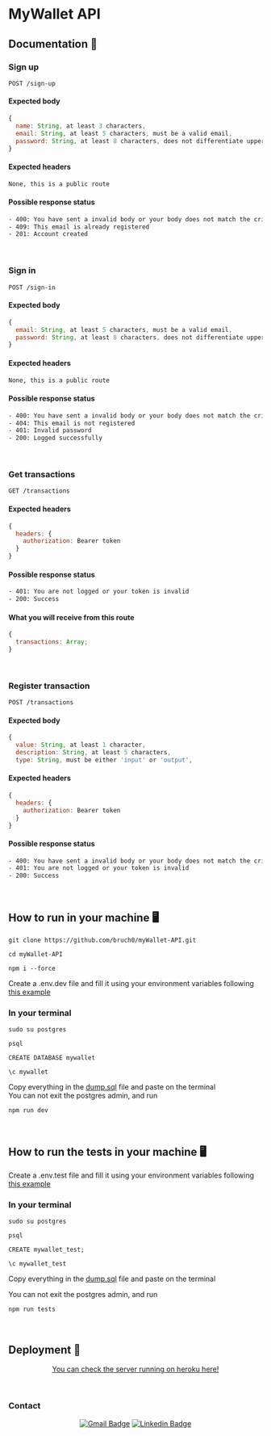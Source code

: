 # MyWallet API

## Documentation 🧾

### Sign up

```
POST /sign-up
```

#### Expected body

```jsx
{
  name: String, at least 3 characters,
  email: String, at least 5 characters, must be a valid email,
  password: String, at least 8 characters, does not differentiate upper and lower cases,
}
```

#### Expected headers

```bash
None, this is a public route
```

#### Possible response status

```bash
- 400: You have sent a invalid body or your body does not match the criteria,
- 409: This email is already registered
- 201: Account created
```

</br>

### Sign in

```
POST /sign-in
```

#### Expected body

```jsx
{
  email: String, at least 5 characters, must be a valid email,
  password: String, at least 8 characters, does not differentiate upper and lower cases,
}
```

#### Expected headers

```bash
None, this is a public route
```

#### Possible response status

```bash
- 400: You have sent a invalid body or your body does not match the criteria,
- 404: This email is not registered
- 401: Invalid password
- 200: Logged successfully
```

</br>

### Get transactions

```
GET /transactions
```

#### Expected headers

```jsx
{
  headers: {
    authorization: Bearer token
  }
}
```

#### Possible response status

```bash
- 401: You are not logged or your token is invalid
- 200: Success
```

#### What you will receive from this route

```jsx
{
  transactions: Array;
}
```

</br>

### Register transaction

```
POST /transactions
```

#### Expected body

```jsx
{
  value: String, at least 1 character,
  description: String, at least 5 characters,
  type: String, must be either 'input' or 'output',
```

#### Expected headers

```jsx
{
  headers: {
    authorization: Bearer token
  }
}
```

#### Possible response status

```bash
- 400: You have sent a invalid body or your body does not match the criteria,
- 401: You are not logged or your token is invalid
- 200: Success
```

</br>

## How to run in your machine 🖥️

```
git clone https://github.com/bruch0/myWallet-API.git
```

```
cd myWallet-API
```

```
npm i --force
```

Create a .env.dev file and fill it using your environment variables following <a href="https://github.com/bruch0/myWallet-API/blob/main/.env.example">this example</a>

### In your terminal

```
sudo su postgres
```

```
psql
```

```
CREATE DATABASE mywallet
```

```
\c mywallet
```

Copy everything in the <a href="https://github.com/bruch0/myWallet-API/blob/main/dump.sql">dump.sql</a> file and paste on the terminal</br>
You can not exit the postgres admin, and run

```
npm run dev
```

</br>

## How to run the tests in your machine 🖥️

Create a .env.test file and fill it using your environment variables following <a href="https://github.com/bruch0/myWallet-API/blob/main/.env.example">this example</a>

### In your terminal

```
sudo su postgres
```

```
psql
```

```
CREATE mywallet_test;
```

```
\c mywallet_test
```

Copy everything in the <a href="https://github.com/bruch0/myWallet-API/blob/main/dump.sql">dump.sql</a> file and paste on the terminal</br>

You can not exit the postgres admin, and run

```
npm run tests
```

</br>
  
  
## Deployment 🚀

<p align="center"><a  href="https://mywallet-api-bruch0.herokuapp.com/">You can check the server running on heroku here!</a></p>

</br>

### Contact

<div align="center">
  
  [![Gmail Badge](https://img.shields.io/badge/Gmail-D14836?style=for-the-badge&logo=gmail&logoColor=white)](mailto:lucas.bruch0@gmail.com)
  [![Linkedin Badge](https://img.shields.io/badge/LinkedIn-0077B5?style=for-the-badge&logo=linkedin&logoColor=white)](https://www.linkedin.com/in/lucas-bruch/)
  
</div>
